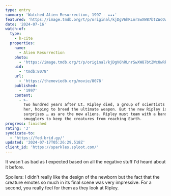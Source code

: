 ```yaml
---
type: entry
summary: 'Watched Alien Resurrection, 1997 - ★★★'
featured: 'https://image.tmdb.org/t/p/original/kjDgV6hRLnrSwXW87btZWcOwRkX.jpg'
date: '2024-07-16'
watch-of:
  type:
    - h-cite
  properties:
    name:
      - Alien Resurrection
    photo:
      - 'https://image.tmdb.org/t/p/original/kjDgV6hRLnrSwXW87btZWcOwRkX.jpg'
    uid:
      - 'tmdb:8078'
    url:
      - 'https://themoviedb.org/movie/8078'
    published:
      - '1997'
    content:
      - >-
        Two hundred years after Lt. Ripley died, a group of scientists clone
        her, hoping to breed the ultimate weapon. But the new Ripley is full of
        surprises … as are the new aliens. Ripley must team with a band of
        smugglers to keep the creatures from reaching Earth.
progress: finished
rating: '3'
syndicate-to:
  - 'https://fed.brid.gy/'
updated: '2024-07-17T05:26:29.518Z'
client_id: 'https://sparkles.sploot.com/'
---
```

It wasn't as bad as I expected based on all the negative stuff I'd heard about it before.

Spoilers:
<spoiler>I didn't really like the design of the newborn but the fact that the creature emotes so much in its final scene was very impressive. For a second, you really feel for them as they look at Ripley.</spoiler>
